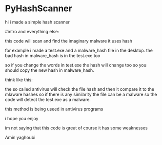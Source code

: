 # PyHashScanner
 hi i made a simple hash scanner


 #intro and everything else:
 
 this code will scan and find the imaginary malware it uses hash 
 
 for example i made a test.exe and a malware_hash file in the desktop. the bad hash in malware_hash is in the test.exe too
 
 so if you change the words in test.exe the hash will change too so you should copy the new hash in malware_hash.
 
 think like this: 
 
 the so called antivirus will check the file hash and then it compare it to the mlaware hashes so if there is any similarity the file can be a malware
 so the code will detect the test.exe as a malware.
 
 this method is being useed in antivirus programs 
 
 i hope you enjoy 
 
 im not saying that this code is great of course it has some weaknesses
 
 Amin yaghoubi

